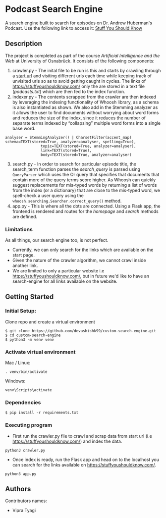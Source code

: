 # Podcast Search Engine

A search engine built to search for episodes on Dr. Andrew Huberman's Podcast. 
Use the following link to access it:
[Stuff You Should Know](http://vm520.rz.uni-osnabrueck.de/user180/app.wsgi/)

## Description

The project is completed as part of the course *Artificial Intelligence and the Web* at University of Osnabrück. It consists of the following components:
1. crawler.py - The inital file to be run is this and starts by crawling through a [start url](https://stuffyoushouldknow.com/) and visiting different urls each time while keeping track of unvisited urls so as to avoid getting caught in cycles. The links of https://stuffyoushouldknow.com/ only the  are stored in a text file (*podcasts.txt*) which are then fed to the index function.
2. indexer.py - The contents scrapped from the crawler are then indexed by leveraging the indexing functionality of Whoosh library, as a schema is also instantiated as shown. We also add in the Stemming analyzer as it allows the user to find documents without worrying about word forms and reduces the size of the index, since it reduces the number of separate terms indexed by “collapsing” multiple word forms into a single base word.
```
analyser = StemmingAnalyzer() | CharsetFilter(accent_map)
schema=TEXT(stored=True, analyzer=analyser, spelling=True),
                topic=TEXT(stored=True, analyzer=analyser),
                link=TEXT(stored=True),
                body=TEXT(stored=True, analyzer=analyser)
```
3. search.py - In order to search for particular episode title, the search_term function parses the *search_query* is parsed using `QueryParser` which uses the Or query that specifies that documents that contain more of the query terms score higher. As Whoosh can quickly suggest replacements for mis-typed words by returning a list of words from the index (or a dictionary) that are close to the mis-typed word, we spell-check a user query using the `whoosh.searching.Searcher.correct_query()` method.
4. app.py - This is where all the dots are connected. Using a Flask app, the frontend is rendered and routes for the *homepage* and *search* methods are defined.

### Limitations
As all things, our search engine too, is not perfect. 
- Currently, we can only search for the links which are available on the start page.
- Given the nature of the crawler algorithm, we cannot crawl inside another link.
- We are limited to only a particular website i.e https://stuffyoushouldknow.com/, but in future we'd like to have an search-engine for all links available on the website.

## Getting Started

### Initial Setup:

Clone repo and create a virtual environment
```
$ git clone https://github.com/devashishk99/custom-search-engine.git
$ cd custom-search-engine
$ python3 -m venv venv
```
### Activate virtual environment
Mac / Linux:
```
. venv/bin/activate
```
Windows:
```
venv\Scripts\activate
```

### Dependencies

```
$ pip install -r requirements.txt 
```

### Executing program

* First run the crawler.py file to crawl and scrap data from start url (i.e https://stuffyoushouldknow.com/) and index the data.
```
python3 crawler.py
```
* Once index is ready, run the Flask app and head on to the localhost you can search for the links available on https://stuffyoushouldknow.com/.
```
python3 app.py
```


## Authors

Contributors names:

* Vipra Tyagi



